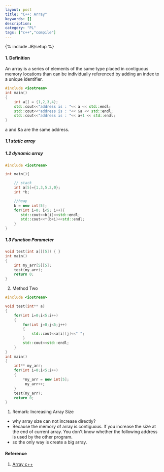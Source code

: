 ```yaml
--- 
layout: post 
title: "C++: Array" 
keywords: [] 
description: 
category: "PL"
tags: ["c++","compile"]
--- 
```

{% include JB/setup %}

#### 1. Definition
An array is a series of elements of the same type placed in contiguous memory
locations than can be individually referenced by adding an index to a unique
identifier.

```cpp
#include <iostream>
int main()
{
	int a[] = {1,2,3,4};
	std::cout<<"address is : "<< a << std::endl;
	std::cout<<"address is : "<< &a << std::endl;
	std::cout<<"address is : "<< a+1 << std::endl;
}
```

a and &a are the same address.




##### 1.1 static array

##### 1.2 dynamic array

```cpp
#include <iostream>

int main(){

    // stack
    int a[5]={1,3,5,2,0};
    int *b;

    //heap
    b = new int[5];
    for(int i=0; i<5; i++){
       std::cout<<b[i]<<std::endl;
       std::cout<<*(b+i)<<std::endl;
    }
}
```




##### 1.3 Function Parameter

```cpp
void test(int a[][5]) { }
int main()
{
	int my_arr[5][5];
	test(my_arr);
	return 0;
}
```


2. Method Two

```cpp
#include <iostream>

void test(int** a) 
{
	for(int i=0;i<5;i++)
	{
		for(int j=0;j<5;j++)
		{
			std::cout<<a[i][j]<<" ";
		}
		std::cout<<std::endl;
	}
}
int main()
{
	int** my_arr;
	for(int i=0;i<5;i++)
	{
		*my_arr = new int[5];
		 my_arr++;
	}
	test(my_arr);
	return 0;
}
```

1. Remark: Increasing Array Size
- why array size can not increase directly?
- Because the memory of array is contiguous. If you increase the size at the end
  of current array. You don't know whether the following address is used by the
  other program.
- so the only way is create a big array.


#### Reference
1. [Array c++](http://www.cplusplus.com/doc/tutorial/arrays/)



